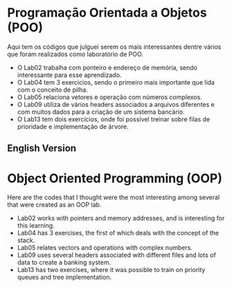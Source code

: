 # Programação Orientada a Objetos (POO)
Aqui tem os códigos que julguei serem os mais interessantes dentre vários que foram realizados como laboratório de POO.

<ul>
<li>O Lab02 trabalha com ponteiro e endereço de memória, sendo interessante para esse aprendizado.</li>
<li>O Lab04 tem 3 exercicios, sendo o primeiro mais importante que lida com o conceito de pilha.</li>
<li>O Lab05 relaciona vetores e operação com números complexos.</li>
<li>O Lab09 utiliza de vários headers associados a arquivos diferentes e com muitos dados para a criação de um sistema bancário.</li>
<li>O Lab13 tem dois exercícios, onde foi possível treinar sobre filas de prioridade e implementação de árvore.</li>
</ul>

## English Version

# Object Oriented Programming (OOP)
Here are the codes that I thought were the most interesting among several that were created as an OOP lab.

<ul>
<li>Lab02 works with pointers and memory addresses, and is interesting for this learning.</li>
<li>Lab04 has 3 exercises, the first of which deals with the concept of the stack.</li>
<li>Lab05 relates vectors and operations with complex numbers.</li>
<li>Lab09 uses several headers associated with different files and lots of data to create a banking system.</li>
<li>Lab13 has two exercises, where it was possible to train on priority queues and tree implementation.</li>
</ul>

